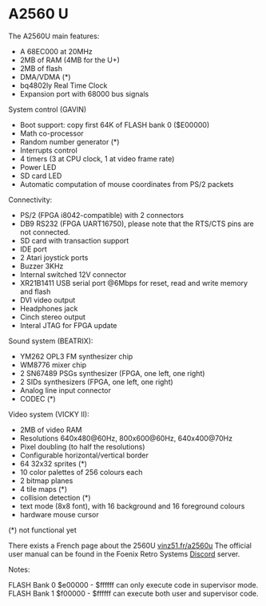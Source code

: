# A2560 U
The A2560U main features:
* A 68EC000 at 20MHz
* 2MB of RAM (4MB for the U+)
* 2MB of flash
* DMA/VDMA (*)
* bq4802ly Real Time Clock 
* Expansion port with 68000 bus signals

System control (GAVIN)
* Boot support: copy first 64K of FLASH bank 0 ($E00000)
* Math co-processor
* Random number generator (*)
* Interrupts control
* 4 timers (3 at CPU clock, 1 at video frame rate)
* Power LED
* SD card LED
* Automatic computation of mouse coordinates from PS/2 packets

Connectivity:
* PS/2 (FPGA i8042-compatible) with 2 connectors
* DB9 RS232 (FPGA UART16750), please note that the RTS/CTS pins are not connected.
* SD card with transaction support
* IDE port
* 2 Atari joystick ports
* Buzzer 3KHz
* Internal switched 12V connector
* XR21B1411 USB serial port @6Mbps for reset, read and write memory and flash
* DVI video output
* Headphones jack
* Cinch stereo output
* Interal JTAG for FPGA update

Sound system (BEATRIX):
* YM262 OPL3 FM synthesizer chip
* WM8776 mixer chip
* 2 SN67489 PSGs synthesizer (FPGA, one left, one right)
* 2 SIDs synthesizers (FPGA, one left, one right)
* Analog line input connector
* CODEC (*)

Video system (VICKY II):
  * 2MB of video RAM
  * Resolutions 640x480@60Hz, 800x600@60Hz, 640x400@70Hz
  * Pixel doubling (to half the resolutions)
  * Configurable horizontal/vertical border
  * 64 32x32 sprites (*)
  * 10 color palettes of 256 colours each
  * 2 bitmap planes
  * 4 tile maps (*)
  * collision detection (*)
  * text mode (8x8 font), with 16 background and 16 foreground colours
  * hardware mouse cursor
 
(*) not functional yet

There exists a French page about the 2560U [vinz51.fr/a2560u](http://vinz51.fr/a2560u)
The official user manual can be found in the Foenix Retro Systems [Discord](https://discord.gg/gZrcCqqY) server.

Notes:

FLASH Bank 0 $e00000 - $ffffff can only execute code in supervisor mode.
FLASH Bank 1 $f00000 - $ffffff can execute both user and supervisor code.